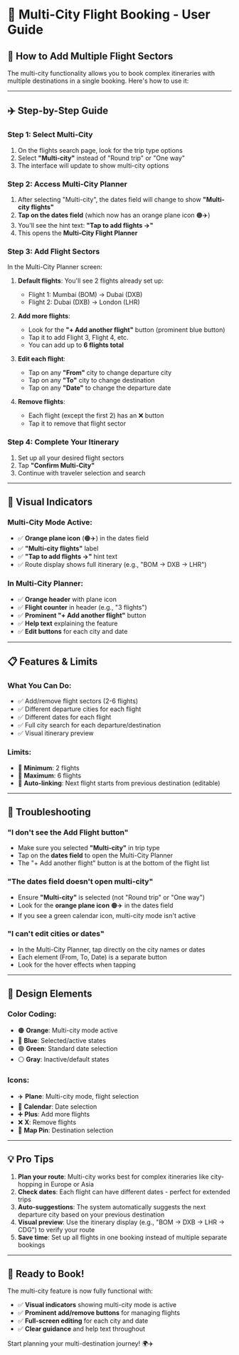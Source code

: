 # 🛫 Multi-City Flight Booking - User Guide

## 📱 **How to Add Multiple Flight Sectors**

The multi-city functionality allows you to book complex itineraries with multiple destinations in a single booking. Here's how to use it:

---

## ✈️ **Step-by-Step Guide**

### **Step 1: Select Multi-City**

1. On the flights search page, look for the trip type options
2. Select **"Multi-city"** instead of "Round trip" or "One way"
3. The interface will update to show multi-city options

### **Step 2: Access Multi-City Planner**

1. After selecting "Multi-city", the dates field will change to show **"Multi-city flights"**
2. **Tap on the dates field** (which now has an orange plane icon 🟠✈️)
3. You'll see the hint text: **"Tap to add flights →"**
4. This opens the **Multi-City Flight Planner**

### **Step 3: Add Flight Sectors**

In the Multi-City Planner screen:

1. **Default flights**: You'll see 2 flights already set up:
   - Flight 1: Mumbai (BOM) → Dubai (DXB)
   - Flight 2: Dubai (DXB) → London (LHR)

2. **Add more flights**:
   - Look for the **"+ Add another flight"** button (prominent blue button)
   - Tap it to add Flight 3, Flight 4, etc.
   - You can add up to **6 flights total**

3. **Edit each flight**:
   - Tap on any **"From"** city to change departure city
   - Tap on any **"To"** city to change destination
   - Tap on any **"Date"** to change the departure date

4. **Remove flights**:
   - Each flight (except the first 2) has an ❌ button
   - Tap it to remove that flight sector

### **Step 4: Complete Your Itinerary**

1. Set up all your desired flight sectors
2. Tap **"Confirm Multi-City"**
3. Continue with traveler selection and search

---

## 🎯 **Visual Indicators**

### **Multi-City Mode Active**:

- ✅ **Orange plane icon** (🟠✈️) in the dates field
- ✅ **"Multi-city flights"** label
- ✅ **"Tap to add flights →"** hint text
- ✅ Route display shows full itinerary (e.g., "BOM → DXB → LHR")

### **In Multi-City Planner**:

- ✅ **Orange header** with plane icon
- ✅ **Flight counter** in header (e.g., "3 flights")
- ✅ **Prominent "+ Add another flight"** button
- ✅ **Help text** explaining the feature
- ✅ **Edit buttons** for each city and date

---

## 📋 **Features & Limits**

### **What You Can Do**:

- ✅ Add/remove flight sectors (2-6 flights)
- ✅ Different departure cities for each flight
- ✅ Different dates for each flight
- ✅ Full city search for each departure/destination
- ✅ Visual itinerary preview

### **Limits**:

- 📏 **Minimum**: 2 flights
- 📏 **Maximum**: 6 flights
- 📏 **Auto-linking**: Next flight starts from previous destination (editable)

---

## 🔧 **Troubleshooting**

### **"I don't see the Add Flight button"**

- Make sure you selected **"Multi-city"** in trip type
- Tap on the **dates field** to open the Multi-City Planner
- The "+ Add another flight" button is at the bottom of the flight list

### **"The dates field doesn't open multi-city"**

- Ensure **"Multi-city"** is selected (not "Round trip" or "One way")
- Look for the **orange plane icon** 🟠✈️ in the dates field
- If you see a green calendar icon, multi-city mode isn't active

### **"I can't edit cities or dates"**

- In the Multi-City Planner, tap directly on the city names or dates
- Each element (From, To, Date) is a separate button
- Look for the hover effects when tapping

---

## 🎨 **Design Elements**

### **Color Coding**:

- 🟠 **Orange**: Multi-city mode active
- 🔵 **Blue**: Selected/active states
- 🟢 **Green**: Standard date selection
- ⚪ **Gray**: Inactive/default states

### **Icons**:

- ✈️ **Plane**: Multi-city mode, flight selection
- 📅 **Calendar**: Date selection
- ➕ **Plus**: Add more flights
- ❌ **X**: Remove flights
- 📍 **Map Pin**: Destination selection

---

## 💡 **Pro Tips**

1. **Plan your route**: Multi-city works best for complex itineraries like city-hopping in Europe or Asia
2. **Check dates**: Each flight can have different dates - perfect for extended trips
3. **Auto-suggestions**: The system automatically suggests the next departure city based on your previous destination
4. **Visual preview**: Use the itinerary display (e.g., "BOM → DXB → LHR → CDG") to verify your route
5. **Save time**: Set up all flights in one booking instead of multiple separate bookings

---

## 🚀 **Ready to Book!**

The multi-city feature is now fully functional with:

- ✅ **Visual indicators** showing multi-city mode is active
- ✅ **Prominent add/remove buttons** for managing flights
- ✅ **Full-screen editing** for each city and date
- ✅ **Clear guidance** and help text throughout

Start planning your multi-destination journey! 🌍✈️
